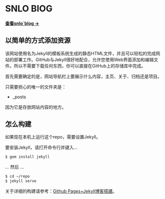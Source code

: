 # SNLO BIOG

#### <a href= "https://snlo.app" target="_blank">查看snlo`blog →</a>

## 以简单的方式添加资源

该网站使用名为Jekyll的模板系统生成的静态HTML文件，并且可以轻松的完成网站的部署工作。GitHub与Jekyll很好地配合，允许您使用Web界面添加和编辑文件。所以不需要下载任何东西，你可以直接在GitHub上的存储库中完成。

首先需要确定的是，网站导航栏上要展示什么内容，主页、关于、归档还是项目。

只需要担心的唯一的文件夹是：

- _posts

因为它是存放网站内容的地方。

## 怎么构建

如果现在本机上运行这个repo，需要设置Jekyll。

要安装Jekyll，请打开命令行并键入...

```sh
$ gem install jekyll
```

... 然后 ...

```sh
$ cd ~/repo
$ jekyll serve 
```

关于详细的构建请参考：<a href= "https://snlo.app/2018/12/31/Github-Pages-Jekyll%E5%8D%9A%E5%AE%A2%E6%90%AD%E5%BB%BA/" target="_blank">Github Pages+Jekyll博客搭建</a>。